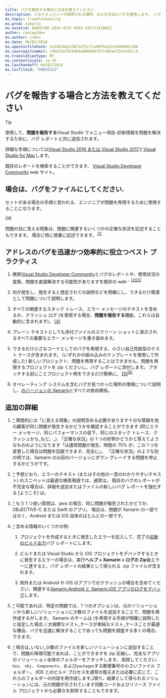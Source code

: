 ```yaml
---
title: バグを報告する場合と方法を教えてください
description: このドキュメントが説明される場所、および方法にバグを報告します。 バグ レポートの問題を診断する最適なエンジニアを有効にするベスト プラクティスも提供します。
ms.topic: troubleshooting
ms.prod: xamarin
ms.assetid: 8AD9CFBF-282A-4C1F-95E9-25F21141B052
author: conceptdev
ms.author: crdun
ms.date: 08/01/2018
ms.openlocfilehash: 1224d38a2230fa2f5c7ca08f6e33c5468886c206
ms.sourcegitcommit: c4be32ef914465e808d89767c4d5ee72afe93cc6
ms.translationtype: MT
ms.contentlocale: ja-JP
ms.lasthandoff: 04/02/2019
ms.locfileid: "58855212"
---
```

# <a name="when-and-how-should-i-file-a-bug-report"></a>バグを報告する場合と方法を教えてください

> [!TIP]
> 使用して、**問題を報告する**Visual Studio でメニュー項目&ndash;診断情報を問題を解決するために、バグ レポートと共に送信されます。
>
> 詳細な手順については[Visual Studio 2019 または Visual Studio 2017](https://docs.microsoft.com/visualstudio/ide/how-to-report-a-problem-with-visual-studio)と[Visual Studio for Mac](https://docs.microsoft.com/visualstudio/mac/report-a-problem)します。
>
> 既存のレポートを検索することができます、 [Visual Studio Developer Community](https://developercommunity.visualstudio.com/) web サイト。

## <a name="file-a-bug-if"></a>場合は、バグをファイルにしてください.

セットがある場合の手順と思われる、エンジニアが問題を再現するために使用することになります。

OR

問題の目に見える現象は、問題に関連するいくつかの正確な状況を記述することもできます。 場合に特に慎重に記述できます。<sup> [[1]](#note-1)</sup>

## <a name="best-practices-to-help-address-bugs-quickly-and-efficiently"></a>アドレスのバグを迅速かつ効率的に役立つベスト プラクティス

1. <a name="ref-1" />検索[Visual Studio Developer Community](https://developercommunity.visualstudio.com/)とバグのレポートや、使用状況の提案、問題を直接解決する可能性がありますを既存の web<sup> 。[[2]](#note-2)</sup><sup>[[3]](#note-3)</sup>

1. <a name="ref-2" />何が発生し、発生すると想定されての説明などを明確にし、できるだけ簡潔として問題について説明します。

1. <a name="ref-3" />すべての関連するスタック トレース、エラー メッセージのテキストを含めるか、クラッシュ ログ (を使用する場合、**問題を報告する**機能、これらは自動的に含まれます)。 <sup>[[4]](#note-4)</sup>

1. <a name="ref-4" />プレーン テキストとしても添付ファイルのスクリーン ショットに表示されるすべての重要なエラー メッセージを書き留めます。

1. <a name="ref-5" />できるだけ小さなコードとしてのバグを再現する、小さい自己完結型のテスト ケースが含まれます。  (いずれかの組み込みのテンプレートを使用して作成した) 新しいプロジェクト、問題を再現することはできません、問題を再現するプロジェクトを zip くださいし、バグ レポートに添付します。  アタッチする前にことプロジェクト例をできるだけ簡単に。<sup> [[5]](#note-5)</sup><sup>[[6]](#note-6)</sup>

1. <a name="ref-6" />オペレーティング システムを含むバグが見つかった場所の環境について説明し、[のバージョンの Xamarin](~/cross-platform/troubleshooting/questions/version-logs.md)とすべての依存関係。

## <a name="additional-details"></a>追加の詳細

1. <a name="note-1" />[*^*](#ref-1) 理想的には「に見える現象」の説明含める必要があります十分な情報を他の顧客が同じ問題が発生するかどうかを確認することができます (同じエラー メッセージ、同じパフォーマンスの低下、同じのスタック トレース、クラッシュから_など。_). 「正確な状況」の 1 つの好例かどうかと答えてようなもののようになります「は通常問題が発生、時間の 75% が、この 1 つを変更した場合は問題を回避できます、完全に」。 「正確な状況」のような別の例では、Xamarin の以前のバージョンにダウン グレードする問題を停止するかどうかです。

1. <a name="note-2" />[*^*](#ref-2) 予想どおり、エラーのテキスト (またはその他の一意のわかりやすいテキスト) のスニペットは最適な検索用語では、通常は。 既存のバグのレポートが不完全な場合は、詳細を追加またはファイルの新しいバグ レポートを強化する [ようこそ] は。

1. <a name="note-3" />[*^*](#ref-3) もう 1 つ良い質問は、java の場合、同じ問題が報告されたかどうか、OBJECTIVE-C または Swift のアプリ。 場合は、問題が Xamarin の一部ではなく、Android または iOS 自体のほとんどの一部です。

1. <a name="note-4" />[*^*](#ref-4) 含める情報のいくつかの例:

    1. プロジェクトを作成するときに発生したエラーを記入して、完了の[診断のビルド出力](~/android/troubleshooting/troubleshooting.md#Diagnostic_MSBuild_Output)バグ レポートにします。

    1. ビルドまたは Visual Studio から iOS プロジェクトをデバッグするときに発生するエラーの場合は、実行**ヘルプ > Xamarin > ログの Zip**後エラーに達すると、バグ レポートの結果として得られる .zip ファイルが含まれます。

    1. 例外または Android や iOS のアプリでのクラッシュの場合を含めてください、関連する[Xamarin.Android と Xamarin.iOS アプリのログをデバッグ](~/cross-platform/troubleshooting/questions/version-logs.md#debug-logs-for-xamarin-apps)します。

1. <a name="note-5" />[*^*](#ref-5) 可能であれば、特定の問題では、1 つのオプションは、元のソリューションから新しいソリューションに少数のファイルを追加することで、問題を再作成するがします。 Xamarin のチームは (を再現する手順が明確に説明したと仮定した場合、) 大規模なテスト_ケースが単純なテスト_ケースことが最適な機会、バグを迅速に解決することであっても問題を調査する多くの場合、できます。

1. <a name="note-6" />[*^*](#ref-6) 場合は_いない_少数のファイルを新しいソリューションに追加することで、問題の再現可能であれば、ことができますを zip 圧縮し、完全なアプリのソリューション全体のフォルダーをアタッチします。 削除してください、 `bin`、 `obj`、 `Components`、および`packages`する郵便番号の小さいファイル フォルダー。 (IDE とのビルド プロセスを通常の復元または必要に応じて、これらのフォルダーの内容を再作成します。)限り、結果として得られるソリューションには、元の問題が示されています同数コードおよびリソース ファイル プロジェクトから必要なを削除することもできます。
